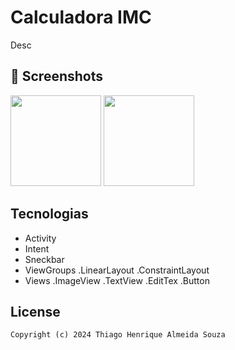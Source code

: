 # Calculadora IMC
Desc

## :camera_flash: Screenshots
<!-- You can add more screenshots here if you like -->
<img src="https://github.com/user-attachments/assets/cc59cec7-5186-4501-b51c-95046257c889" width=145/> <img src="https://github.com/user-attachments/assets/6581a634-db68-4ba7-ab2c-478f719acc56" width=145/>

## Tecnologias
- Activity
- Intent
- Sneckbar
- ViewGroups
  .LinearLayout
  .ConstraintLayout
- Views
  .ImageView
  .TextView
  .EditTex
  .Button


## License
```
Copyright (c) 2024 Thiago Henrique Almeida Souza



 
